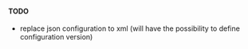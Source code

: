 #### TODO

* replace json configuration to xml (will have the possibility to define configuration version)
